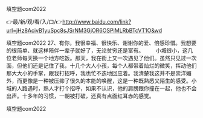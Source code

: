 填空题com2022

👉最/新/观/看/入/口/👉http://www.baidu.com/link?url=jHz8AcivB1yuSpc8sJSrNM3GjOR6OSPiMLRbBTcVT1O&wd

填空题com2022	27、有你，我很幸福、很快乐、谢谢你的爱、倍感珍惜。我想要的很简单、就这样陪伴一辈子就好了，无论贫穷还是富有。
　　小城很小，这几位老师每天换一个地方吃饭。那天，我在街上又一次遇见了他们。虽然只见过一次面，但他们还是记住了我，十几个大人小孩，每个人都带着灿烂的微笑，挥动他们那大大小的手掌，跟我打招呼，我也忙不迭地回应着。我清楚我这并不是崇洋媚外，而更像是一种被压抑了很久的本能的唤醒，这是一种既熟悉又陌生的感受。小城的人路遇时，熟人才打个招呼，如果不认识，他的肩膀跟你撞在一起，他也不会出声。十多年的习惯，一朝被打破，还真有点面红耳赤的感觉。


填空题com2022
